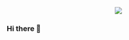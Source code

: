 <p align="center">
  <a href="#" target="_blank">
    <img src="https://www.canva.com/design/DAF0i1b6Cp8/XjDfSEAHGlb0DYyoGEYXog/edit?utm_content=DAF0i1b6Cp8&utm_campaign=designshare&utm_medium=link2&utm_source=sharebutton"/>
 </a>

### Hi there 👋

<!--
**jincol/jincol** is a ✨ _special_ ✨ repository because its `README.md` (this file) appears on your GitHub profile.

Here are some ideas to get you started:

- 🔭 I’m currently working on ...
- 🌱 I’m currently learning ...
- 👯 I’m looking to collaborate on ...
- 🤔 I’m looking for help with ...
- 💬 Ask me about ...
- 📫 How to reach me: ...
- 😄 Pronouns: ...
- ⚡ Fun fact: ...
-->
